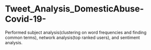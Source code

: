 # Tweet_Analysis_DomesticAbuse-Covid-19-
Performed subject analysis(clustering on word frequencies and finding common terms), network analysis(top ranked users), and sentiment analysis.
